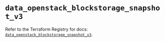# `data_openstack_blockstorage_snapshot_v3`

Refer to the Terraform Registry for docs: [`data_openstack_blockstorage_snapshot_v3`](https://registry.terraform.io/providers/terraform-provider-openstack/openstack/1.54.1/docs/data-sources/blockstorage_snapshot_v3).
